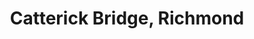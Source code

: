 ---
title: Catterick Bridge, Richmond
url: /catterick-bridge-richmond/
latitude: 54.396
longitude: -1.656
---